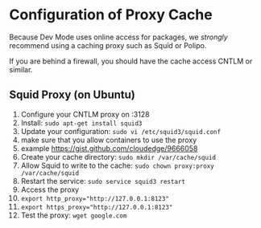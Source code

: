 # Configuration of Proxy Cache

Because Dev Mode uses online access for packages, we _strongly_ recommend using a caching proxy such as Squid or Polipo.

If you are behind a firewall, you should have the cache access CNTLM or similar.

## Squid Proxy (on Ubuntu)

1. Configure your CNTLM proxy on :3128
1. Install: `sudo apt-get install squid3`
1. Update your configuration: `sudo vi /etc/squid3/squid.conf`
  1. make sure that you allow containers to use the proxy
  1. example https://gist.github.com/cloudedge/9666058
1. Create your cache directory: `sudo mkdir /var/cache/squid`
1. Allow Squid to write to the cache: `sudo chown proxy:proxy /var/cache/squid`
1. Restart the service: `sudo service squid3 restart`
1. Access the proxy
  1. `export http_proxy="http://127.0.0.1:8123"`
  1. `export https_proxy="http://127.0.0.1:8123"`
1. Test the proxy: `wget google.com`
